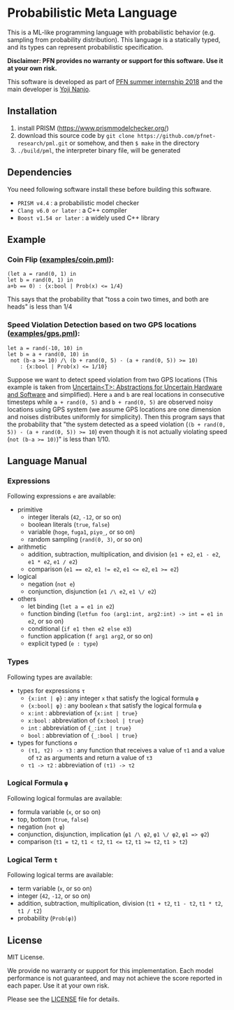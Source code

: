 # Probabilistic Meta Language

  This is a ML-like programming language with probabilistic behavior (e.g. sampling from probability distribution).
This language is a statically typed, and its types can represent probabilistic specification.

**Disclaimer: PFN provides no warranty or support for this software. Use it at your own risk.**

This software is developed as part of [PFN summer internship 2018](https://www.preferred-networks.jp/en/news/internship2018summer) and the main developer is [Yoji Nanjo](https://github.com/akitsu-sanae).

## Installation

1. install PRISM (https://www.prismmodelchecker.org/)
2. download this source code by `git clone https://github.com/pfnet-research/pml.git` or somehow, and then `$ make` in the directory
3. `./build/pml`, the interpreter binary file, will be generated

## Dependencies

  You need following software install these before building this software.

* `PRISM v4.4` : a probabilistic model checker
* `Clang v6.0 or later` : a C++ compiler
* `Boost v1.54 or later` : a widely used C++ library

## Example

### Coin Flip ([examples/coin.pml](examples/coin.pml)):
```
(let a = rand(0, 1) in
let b = rand(0, 1) in
a+b == 0) : {x:bool | Prob(x) <= 1/4}
```

This says that the probability that "toss a coin two times, and both are heads" is less than 1/4

### Speed Violation Detection based on two GPS locations ([examples/gps.pml](examples/gps.pml)):
```
let a = rand(-10, 10) in
let b = a + rand(0, 10) in
 not (b-a >= 10) /\ (b + rand(0, 5) - (a + rand(0, 5)) >= 10)
    : {x:bool | Prob(x) <= 1/10}
```

Suppose we want to detect speed violation from two GPS locations (This example is taken from [Uncertain\<T\>: Abstractions for Uncertain Hardware and Software](https://ieeexplore.ieee.org/document/7106409) and simplified).
Here `a` and `b` are real locations in consecutive timesteps while `a + rand(0, 5)` and `b + rand(0, 5)` are observed noisy locations using GPS system (we assume GPS locations are one dimension and noises distributes uniformly for simplicity).
Then this program says that the probability that "the system detected as a speed violation (`(b + rand(0, 5)) - (a + rand(0, 5)) >= 10`) even though it is not actually violating speed (`not (b-a >= 10)`)" is less than 1/10.

## Language Manual

### Expressions

Following expressions `e` are available:

* primitive
  - integer literals (`42`, `-12`, or so on)
  - boolean literals (`true`, `false`)
  - variable (`hoge`, `fuga1`, `piyo_`, or so on)
  - random sampling (`rand(0, 3)`, or so on)
* arithmetic
  - addition, subtraction, multiplication, and division (`e1 + e2`, `e1 - e2`, `e1 * e2`, `e1 / e2`)
  - comparison (`e1 == e2`, `e1 != e2`, `e1 <= e2`, `e1 >= e2`)
* logical
  - negation (`not e`)
  - conjunction, disjunction (`e1 /\ e2`, `e1 \/ e2`)
* others
  - let binding (`let a = e1 in e2`)
  - function binding (`letfun foo (arg1:int, arg2:int) -> int = e1 in e2`, or so on)
  - conditional (`if e1 then e2 else e3`)
  - function application (`f arg1 arg2`, or so on)
  - explicit typed (`e : type`)

### Types

Following types are available:

* types for expressions `τ`
  - `{x:int | φ}` : any integer `x` that satisfy the logical formula `φ`
  - `{x:bool| φ}` : any boolean `x` that satisfy the logical formula `φ`
  - `x:int` : abbreviation of `{x:int | true}`
  - `x:bool` : abbreviation of `{x:bool | true}`
  - `int` : abbreviation of `{_:int | true}`
  - `bool` : abbreviation of `{_:bool | true}`
* types for functions `σ`
  - `(τ1, τ2) -> τ3` : any function that receives a value of `τ1` and a value of `τ2` as arguments and return a value of `τ3`
  - `τ1 -> τ2` : abbreviation of `(τ1) -> τ2`

### Logical Formula `φ`

Following logical formulas are available:

* formula variable (`x`, or so on)
* top, bottom (`true`, `false`)
* negation (`not φ`)
* conjunction, disjunction, implication (`φ1 /\ φ2`, `φ1 \/ φ2`, `φ1 => φ2`)
* comparison (`t1 = t2`, `t1 < t2`, `t1 <= t2`, `t1 >= t2`, `t1 > t2`)

### Logical Term `t`

Following logical terms are available:

* term variable (`x`, or so on)
* integer (`42`, `-12`, or so on)
* addition, subtraction, multiplication, division (`t1 + t2`, `t1 - t2`, `t1 * t2`, `t1 / t2`)
* probability (`Prob(φ)`)

## License

MIT License.  

We provide no warranty or support for this implementation. Each model performance is not guaranteed, and may not achieve the score reported in each paper. Use it at your own risk.

Please see the [LICENSE](./LICENSE) file for details.


